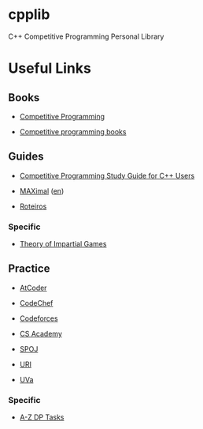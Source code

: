 # cpplib

C++ Competitive Programming Personal Library

# Useful Links

## Books

- [Competitive Programming](https://cpbook.net)

- [Competitive programming books](https://cses.fi/book)


## Guides

- [Competitive Programming Study Guide for C++ Users](https://github.com/bira37/cp-guide)

- [MAXimal](http://e-maxx.ru) ([en](https://cp-algorithms.com))

- [Roteiros](wiki.maratona.dcc.ufmg.br/index.php/Roteiros)

### Specific

- [Theory of Impartial Games](https://web.mit.edu/sp.268/www/nim.pdf)

## Practice

- [AtCoder](https://atcoder.jp)

- [CodeChef](https://www.codechef.com)

- [Codeforces](https://codeforces.com)

- [CS Academy](https://csacademy.com)

- [SPOJ](https://www.spoj.com)

- [URI](https://www.urionlinejudge.com.br)

- [UVa](https://uva.onlinejudge.org)

### Specific

- [A-Z DP Tasks](https://atcoder.jp/contests/dp/tasks)

